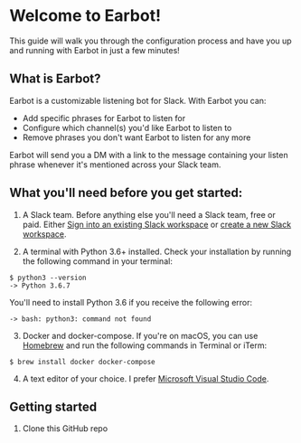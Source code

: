 # Welcome to Earbot!

This guide will walk you through the configuration process and have you up and running with Earbot in just a few minutes!

## What is Earbot?

Earbot is a customizable listening bot for Slack. With Earbot you can:

- Add specific phrases for Earbot to listen for
- Configure which channel(s) you'd like Earbot to listen to
- Remove phrases you don't want Earbot to listen for any more

Earbot will send you a DM with a link to the message containing your listen phrase whenever it's mentioned across your Slack team.

## What you'll need before you get started:

1. A Slack team.
Before anything else you'll need a Slack team, free or paid. Either [Sign into an existing Slack workspace](https://get.slack.help/hc/en-us/articles/212681477-Sign-in-to-Slack) or [create a new Slack workspace](https://get.slack.help/hc/en-us/articles/206845317-Create-a-Slack-workspace).

2. A terminal with Python 3.6+ installed.
Check your installation by running the following command in your terminal:
```
$ python3 --version
-> Python 3.6.7
```

You'll need to install Python 3.6 if you receive the following error:
```
-> bash: python3: command not found
```


3. Docker and docker-compose.
If you're on macOS, you can use [Homebrew](https://brew.sh/) and run the following commands in Terminal or iTerm:
```
$ brew install docker docker-compose
```

4. A text editor of your choice. I prefer [Microsoft Visual Studio Code](https://code.visualstudio.com/).

## Getting started

1. Clone this GitHub repo
